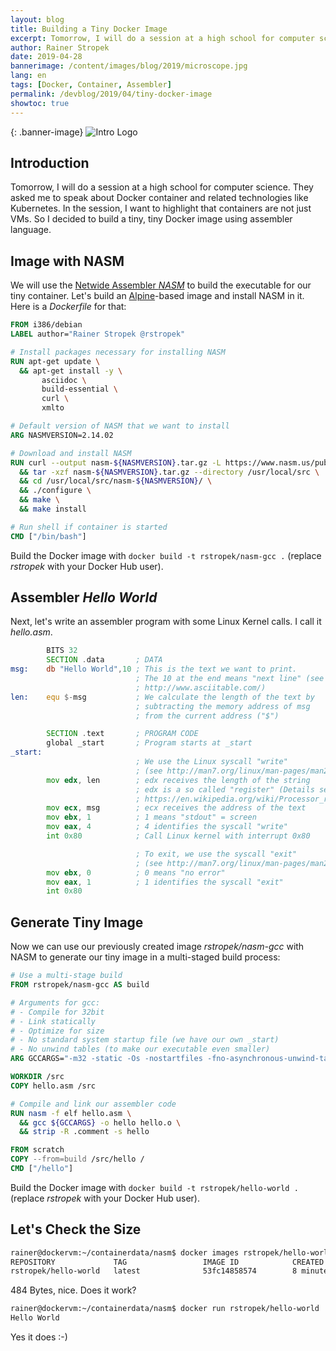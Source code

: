 ```yaml
---
layout: blog
title: Building a Tiny Docker Image
excerpt: Tomorrow, I will do a session at a high school for computer science. They asked me to speak about Docker container and related technologies like Kubernetes. In the session, I want to highlight that containers are not just VMs. So I decided to build a tiny, tiny Docker image using assembler language.
author: Rainer Stropek
date: 2019-04-28
bannerimage: /content/images/blog/2019/microscope.jpg
lang: en
tags: [Docker, Container, Assembler]
permalink: /devblog/2019/04/tiny-docker-image
showtoc: true
---
```


{: .banner-image}
![Intro Logo]({{site.baseurl}}/content/images/blog/2019/microscope.jpg)

## Introduction

Tomorrow, I will do a session at a high school for computer science. They asked me to speak about Docker container and related technologies like Kubernetes. In the session, I want to highlight that containers are not just VMs. So I decided to build a tiny, tiny Docker image using assembler language.

## Image with NASM

We will use the [Netwide Assembler *NASM*](https://www.nasm.us/) to build the executable for our tiny container. Let's build an [Alpine](https://alpinelinux.org/)-based image and install NASM in it. Here is a *Dockerfile* for that:

```Dockerfile
FROM i386/debian
LABEL author="Rainer Stropek @rstropek"

# Install packages necessary for installing NASM
RUN apt-get update \
  && apt-get install -y \
       asciidoc \
       build-essential \
       curl \
       xmlto

# Default version of NASM that we want to install
ARG NASMVERSION=2.14.02

# Download and install NASM
RUN curl --output nasm-${NASMVERSION}.tar.gz -L https://www.nasm.us/pub/nasm/releasebuilds/${NASMVERSION}/nasm-${NASMVERSION}.tar.gz \
  && tar -xzf nasm-${NASMVERSION}.tar.gz --directory /usr/local/src \
  && cd /usr/local/src/nasm-${NASMVERSION}/ \
  && ./configure \
  && make \
  && make install

# Run shell if container is started
CMD ["/bin/bash"]
```

Build the Docker image with `docker build -t rstropek/nasm-gcc .` (replace *rstropek* with your Docker Hub user).

## Assembler *Hello World*

Next, let's write an assembler program with some Linux Kernel calls. I call it *hello.asm*.

```asm
        BITS 32
        SECTION .data       ; DATA
msg:    db "Hello World",10 ; This is the text we want to print.
                            ; The 10 at the end means "next line" (see
                            ; http://www.asciitable.com/)
len:    equ $-msg           ; We calculate the length of the text by
                            ; subtracting the memory address of msg
                            ; from the current address ("$")

        SECTION .text       ; PROGRAM CODE
        global _start       ; Program starts at _start
_start:
                            ; We use the Linux syscall "write"
                            ; (see http://man7.org/linux/man-pages/man2/write.2.html)
        mov edx, len        ; edx receives the length of the string
                            ; edx is a so called "register" (Details see
                            ; https://en.wikipedia.org/wiki/Processor_register)
        mov ecx, msg        ; ecx receives the address of the text
        mov ebx, 1          ; 1 means "stdout" = screen
        mov eax, 4          ; 4 identifies the syscall "write"
        int 0x80            ; Call Linux kernel with interrupt 0x80

                            ; To exit, we use the syscall "exit"
                            ; (see http://man7.org/linux/man-pages/man2/exit.2.html)
        mov ebx, 0          ; 0 means "no error"
        mov eax, 1          ; 1 identifies the syscall "exit"
        int 0x80
```

## Generate Tiny Image

Now we can use our previously created image *rstropek/nasm-gcc* with NASM to generate our tiny image in a multi-staged build process:

```Dockerfile
# Use a multi-stage build
FROM rstropek/nasm-gcc AS build

# Arguments for gcc:
# - Compile for 32bit
# - Link statically
# - Optimize for size
# - No standard system startup file (we have our own _start)
# - No unwind tables (to make our executable even smaller)
ARG GCCARGS="-m32 -static -Os -nostartfiles -fno-asynchronous-unwind-tables"

WORKDIR /src
COPY hello.asm /src

# Compile and link our assembler code
RUN nasm -f elf hello.asm \
  && gcc ${GCCARGS} -o hello hello.o \
  && strip -R .comment -s hello

FROM scratch
COPY --from=build /src/hello /
CMD ["/hello"]
```

Build the Docker image with `docker build -t rstropek/hello-world .` (replace *rstropek* with your Docker Hub user).

## Let's Check the Size

```txt
rainer@dockervm:~/containerdata/nasm$ docker images rstropek/hello-world
REPOSITORY             TAG                 IMAGE ID            CREATED             SIZE
rstropek/hello-world   latest              53fc14858574        8 minutes ago       484B
```

484 Bytes, nice. Does it work?

```txt
rainer@dockervm:~/containerdata/nasm$ docker run rstropek/hello-world
Hello World
```

Yes it does :-)
